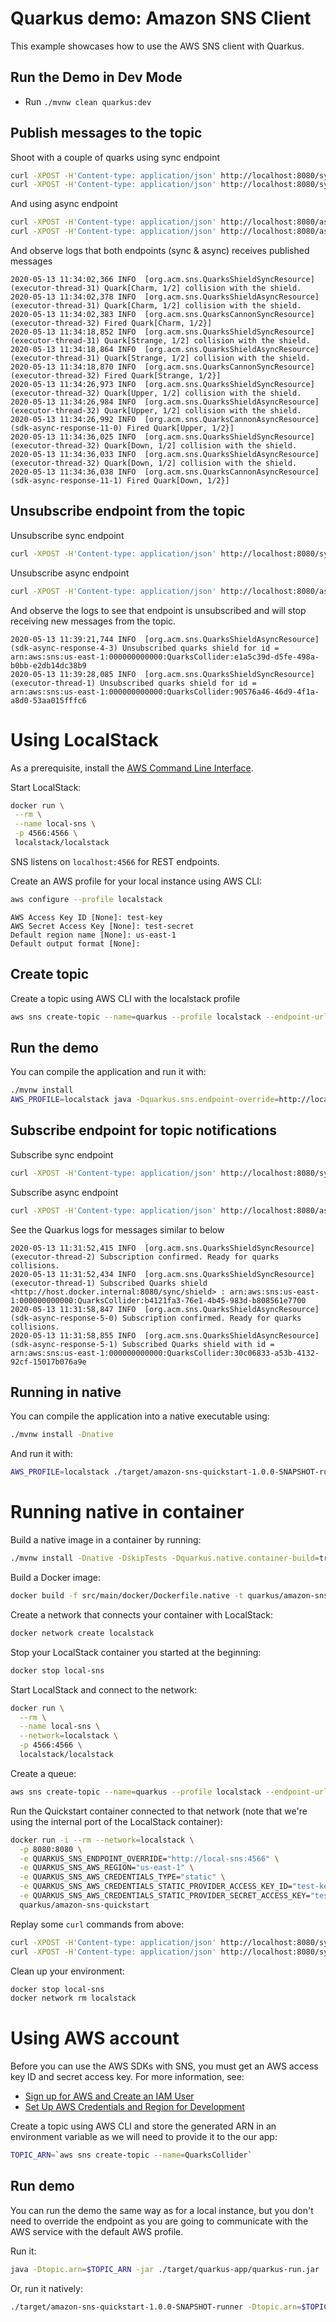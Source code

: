 # Quarkus demo: Amazon SNS Client

This example showcases how to use the AWS SNS client with Quarkus.

## Run the Demo in Dev Mode

- Run `./mvnw clean quarkus:dev`

## Publish messages to the topic

Shoot with a couple of quarks using sync endpoint

```sh
curl -XPOST -H'Content-type: application/json' http://localhost:8080/sync/cannon/shoot -d'{"flavor": "Charm", "spin": "1/2"}'
curl -XPOST -H'Content-type: application/json' http://localhost:8080/sync/cannon/shoot -d'{"flavor": "Strange", "spin": "1/2"}'
```

And using async endpoint

```sh
curl -XPOST -H'Content-type: application/json' http://localhost:8080/async/cannon/shoot -d'{"flavor": "Upper", "spin": "1/2"}'
curl -XPOST -H'Content-type: application/json' http://localhost:8080/async/cannon/shoot -d'{"flavor": "Down", "spin": "1/2"}'
```

And observe logs that both endpoints (sync & async) receives published messages

```log
2020-05-13 11:34:02,366 INFO  [org.acm.sns.QuarksShieldSyncResource] (executor-thread-31) Quark[Charm, 1/2] collision with the shield.
2020-05-13 11:34:02,378 INFO  [org.acm.sns.QuarksShieldAsyncResource] (executor-thread-31) Quark[Charm, 1/2] collision with the shield.
2020-05-13 11:34:02,383 INFO  [org.acm.sns.QuarksCannonSyncResource] (executor-thread-32) Fired Quark[Charm, 1/2}]
2020-05-13 11:34:18,852 INFO  [org.acm.sns.QuarksShieldSyncResource] (executor-thread-31) Quark[Strange, 1/2] collision with the shield.
2020-05-13 11:34:18,864 INFO  [org.acm.sns.QuarksShieldAsyncResource] (executor-thread-31) Quark[Strange, 1/2] collision with the shield.
2020-05-13 11:34:18,870 INFO  [org.acm.sns.QuarksCannonSyncResource] (executor-thread-32) Fired Quark[Strange, 1/2}]
2020-05-13 11:34:26,973 INFO  [org.acm.sns.QuarksShieldSyncResource] (executor-thread-32) Quark[Upper, 1/2] collision with the shield.
2020-05-13 11:34:26,984 INFO  [org.acm.sns.QuarksShieldAsyncResource] (executor-thread-32) Quark[Upper, 1/2] collision with the shield.
2020-05-13 11:34:26,992 INFO  [org.acm.sns.QuarksCannonAsyncResource] (sdk-async-response-11-0) Fired Quark[Upper, 1/2}]
2020-05-13 11:34:36,025 INFO  [org.acm.sns.QuarksShieldSyncResource] (executor-thread-32) Quark[Down, 1/2] collision with the shield.
2020-05-13 11:34:36,033 INFO  [org.acm.sns.QuarksShieldAsyncResource] (executor-thread-32) Quark[Down, 1/2] collision with the shield.
2020-05-13 11:34:36,038 INFO  [org.acm.sns.QuarksCannonAsyncResource] (sdk-async-response-11-1) Fired Quark[Down, 1/2}]
```

## Unsubscribe endpoint from the topic

Unsubscribe sync endpoint

```sh
curl -XPOST -H'Content-type: application/json' http://localhost:8080/sync/shield/unsubscribe
```

Unsubscribe async endpoint

```sh
curl -XPOST -H'Content-type: application/json' http://localhost:8080/async/shield/unsubscribe
```

And observe the logs to see that endpoint is unsubscribed and will stop receiving new messages from the topic.

```log
2020-05-13 11:39:21,744 INFO  [org.acm.sns.QuarksShieldAsyncResource] (sdk-async-response-4-3) Unsubscribed quarks shield for id = arn:aws:sns:us-east-1:000000000000:QuarksCollider:e1a5c39d-d5fe-498a-b0bb-e2db14dc38b9
2020-05-13 11:39:28,085 INFO  [org.acm.sns.QuarksShieldSyncResource] (executor-thread-1) Unsubscribed quarks shield for id = arn:aws:sns:us-east-1:000000000000:QuarksCollider:90576a46-46d9-4f1a-a8d0-53aa015fffc6
```

# Using LocalStack

As a prerequisite, install the [AWS Command Line Interface](https://docs.aws.amazon.com/cli/latest/userguide/cli-chap-install.html).

Start LocalStack:

 ```sh
 docker run \
  --rm \
  --name local-sns \
  -p 4566:4566 \
  localstack/localstack
```

SNS listens on `localhost:4566` for REST endpoints.

Create an AWS profile for your local instance using AWS CLI:

```sh
aws configure --profile localstack
```

```plain
AWS Access Key ID [None]: test-key
AWS Secret Access Key [None]: test-secret
Default region name [None]: us-east-1
Default output format [None]:
```

## Create topic

Create a topic using AWS CLI with the localstack profile

```sh
aws sns create-topic --name=quarkus --profile localstack --endpoint-url=http://localhost:4566
```

## Run the demo

You can compile the application and run it with:

```sh
./mvnw install
AWS_PROFILE=localstack java -Dquarkus.sns.endpoint-override=http://localhost:4566 -jar ./target/quarkus-app/quarkus-run.jar
```

## Subscribe endpoint for topic notifications

Subscribe sync endpoint

```sh
curl -XPOST -H'Content-type: application/json' http://localhost:8080/sync/shield/subscribe
```

Subscribe async endpoint

```sh
curl -XPOST -H'Content-type: application/json' http://localhost:8080/async/shield/subscribe
```

See the Quarkus logs for messages similar to below

```log
2020-05-13 11:31:52,415 INFO  [org.acm.sns.QuarksShieldSyncResource] (executor-thread-2) Subscription confirmed. Ready for quarks collisions.
2020-05-13 11:31:52,434 INFO  [org.acm.sns.QuarksShieldSyncResource] (executor-thread-1) Subscribed Quarks shield <http://host.docker.internal:8080/sync/shield> : arn:aws:sns:us-east-1:000000000000:QuarksCollider:b4121fa3-76e1-4b45-983d-b808561e7700 
2020-05-13 11:31:58,847 INFO  [org.acm.sns.QuarksShieldAsyncResource] (sdk-async-response-5-0) Subscription confirmed. Ready for quarks collisions.
2020-05-13 11:31:58,855 INFO  [org.acm.sns.QuarksShieldAsyncResource] (sdk-async-response-5-1) Subscribed Quarks shield with id = arn:aws:sns:us-east-1:000000000000:QuarksCollider:30c06833-a53b-4132-92cf-15017b076a9e
```

## Running in native

You can compile the application into a native executable using:

```sh
./mvnw install -Dnative
```

And run it with:

```sh
AWS_PROFILE=localstack ./target/amazon-sns-quickstart-1.0.0-SNAPSHOT-runner -Dquarkus.sns.endpoint-override=http://localhost:4566
```

# Running native in container

Build a native image in a container by running:

```sh
./mvnw install -Dnative -DskipTests -Dquarkus.native.container-build=true
```

Build a Docker image:

```sh
docker build -f src/main/docker/Dockerfile.native -t quarkus/amazon-sns-quickstart .
```

Create a network that connects your container with LocalStack:

```sh
docker network create localstack
```

Stop your LocalStack container you started at the beginning:

```sh
docker stop local-sns
```

Start LocalStack and connect to the network:

```sh
docker run \
  --rm \
  --name local-sns \
  --network=localstack \
  -p 4566:4566 \
  localstack/localstack
```

Create a queue:

```sh
aws sns create-topic --name=quarkus --profile localstack --endpoint-url=http://localhost:4566
```

Run the Quickstart container connected to that network (note that we're using the internal port of the LocalStack container):

```sh
docker run -i --rm --network=localstack \
  -p 8080:8080 \
  -e QUARKUS_SNS_ENDPOINT_OVERRIDE="http://local-sns:4566" \
  -e QUARKUS_SNS_AWS_REGION="us-east-1" \
  -e QUARKUS_SNS_AWS_CREDENTIALS_TYPE="static" \
  -e QUARKUS_SNS_AWS_CREDENTIALS_STATIC_PROVIDER_ACCESS_KEY_ID="test-key" \
  -e QUARKUS_SNS_AWS_CREDENTIALS_STATIC_PROVIDER_SECRET_ACCESS_KEY="test-secret" \
  quarkus/amazon-sns-quickstart
```

Replay some `curl` commands from above:

```sh
curl -XPOST -H'Content-type: application/json' http://localhost:8080/sync/shield/subscribe
curl -XPOST -H'Content-type: application/json' http://localhost:8080/sync/cannon/shoot -d'{"flavor": "Charm", "spin": "1/2"}'
```

Clean up your environment:

```sh
docker stop local-sns
docker network rm localstack
```

# Using AWS account

Before you can use the AWS SDKs with SNS, you must get an AWS access key ID and secret access key.
For more information, see:
 - [Sign up for AWS and Create an IAM User](https://docs.aws.amazon.com/sdk-for-java/v2/developer-guide/signup-create-iam-user.html)
 - [Set Up AWS Credentials and Region for Development](https://docs.aws.amazon.com/sdk-for-java/v2/developer-guide/setup-credentials.html)

Create a topic using AWS CLI and store the generated ARN in an environment variable as we will need to provide it to the our app:

```sh
TOPIC_ARN=`aws sns create-topic --name=QuarksCollider`
```

## Run demo

You can run the demo the same way as for a local instance, but you don't need to override the endpoint as you are going to communicate with the AWS service with the default AWS profile.

Run it:

```sh
java -Dtopic.arn=$TOPIC_ARN -jar ./target/quarkus-app/quarkus-run.jar
```

Or, run it natively:

```sh
./target/amazon-sns-quickstart-1.0.0-SNAPSHOT-runner -Dtopic.arn=$TOPIC_ARN
```
